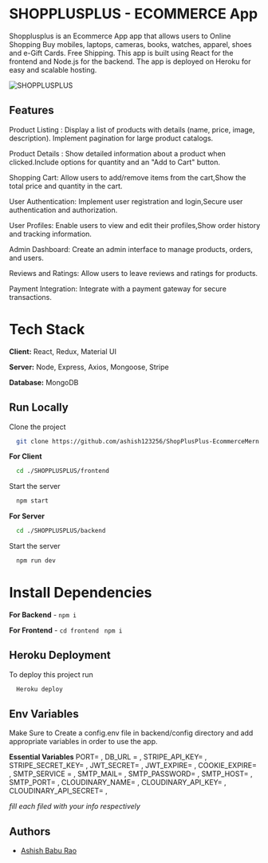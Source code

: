 
# SHOPPLUSPLUS - ECOMMERCE App

Shopplusplus is an Ecommerce App app that allows users to Online Shopping  Buy mobiles, laptops, cameras, books, watches, apparel, shoes and e-Gift Cards. Free Shipping. This app is built using React for the frontend and Node.js for the backend. The app is deployed on Heroku for easy and scalable hosting.

![SHOPPLUSPLUS](https://res.cloudinary.com/dlhke10we/image/upload/v1701968027/ss_jkwucx.png)

## Features
Product Listing : Display a list of products with details (name, price, image, description).
Implement pagination for large product catalogs.

Product Details : Show detailed information about a product when clicked.Include options for quantity and an "Add to Cart" button.

Shopping Cart: Allow users to add/remove items from the cart,Show the total price and quantity in the cart.

User Authentication: Implement user registration and login,Secure user authentication and authorization.

User Profiles: Enable users to view and edit their profiles,Show order history and tracking information.

Admin Dashboard: Create an admin interface to manage products, orders, and users.

Reviews and Ratings: Allow users to leave reviews and ratings for products.

Payment Integration: Integrate with a payment gateway for secure transactions.



# Tech Stack

**Client:** React, Redux, Material UI

**Server:** Node, Express, Axios, Mongoose, Stripe

**Database:** MongoDB


## Run Locally

Clone the project

```bash
  git clone https://github.com/ashish123256/ShopPlusPlus-EcommerceMern.git
```

**For Client**
```bash
  cd ./SHOPPLUSPLUS/frontend
```
Start the server

```bash
  npm start
```
**For Server**
```bash
  cd ./SHOPPLUSPLUS/backend
```
Start the server

```bash
  npm run dev
```


# Install Dependencies

**For Backend** - `npm i`

**For Frontend** - `cd frontend` ` npm i`


## Heroku Deployment

To deploy this project run

```bash
  Heroku deploy
```


## Env Variables

Make Sure to Create a config.env file in backend/config directory and add appropriate variables in order to use the app.

**Essential Variables**
PORT=
,
DB_URL =
,
STRIPE_API_KEY=
,
STRIPE_SECRET_KEY=
,
JWT_SECRET=
,
JWT_EXPIRE=
,
COOKIE_EXPIRE=
,
SMTP_SERVICE =
,
SMTP_MAIL=
,
SMTP_PASSWORD=
,
SMTP_HOST=
,
SMTP_PORT=
,
CLOUDINARY_NAME=
,
CLOUDINARY_API_KEY=
,
CLOUDINARY_API_SECRET=
,

_fill each filed with your info respectively_



## Authors

- [Ashish Babu Rao](https://github.com/ashish123256)


